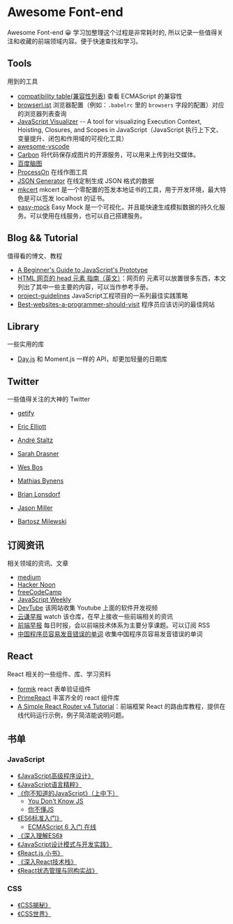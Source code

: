 # Awesome Font-end
Awesome Font-end 😀 
学习加整理这个过程是非常耗时的, 所以记录一些值得关注和收藏的前端领域内容。便于快速查找和学习。

## Tools

用到的工具

- [compatibility table(兼容性列表)](http://kangax.github.io/compat-table/es6/) 查看 ECMAScript 的兼容性
- [browserl.ist](https://browserl.ist/) 浏览器配置（例如：`.babelrc` 里的 `browsers` 字段的配置）对应的浏览器列表查询
- [JavaScript Visualizer](https://tylermcginnis.com/javascript-visualizer/) -- A tool for visualizing Execution Context, Hoisting, Closures, and Scopes in JavaScript（JavaScript 执行上下文、变量提升、闭包和作用域的可视化工具）
- [awesome-vscode](https://github.com/viatsko/awesome-vscode)
- [Carbon](https://carbon.now.sh/?bg=rgba(171%2C%20184%2C%20195%2C%201)&t=seti&wt=none&l=auto&ds=true&dsyoff=20px&dsblur=68px&wc=true&wa=true&pv=48px&ph=32px&ln=false&fm=Hack&fs=14px&lh=133%25&si=false&es=2x&wm=false&ts=false) 将代码保存成图片的开源服务，可以用来上传到社交媒体。
- [百度脑图](http://naotu.baidu.com/)
- [ProcessOn](https://www.processon.com/) 在线作图工具
- [JSON Generator](https://www.json-generator.com/) 在线定制生成 JSON 格式的数据
- [mkcert](https://github.com/FiloSottile/mkcert) mkcert 是一个零配置的签发本地证书的工具，用于开发环境，最大特色是可以签发 localhost 的证书。
- [easy-mock](https://github.com/easy-mock/easy-mock) Easy Mock 是一个可视化，并且能快速生成模拟数据的持久化服务。可以使用在线服务，也可以自己搭建服务。


## Blog && Tutorial

值得看的博文、教程

- [A Beginner's Guide to JavaScript's Prototype](https://tylermcginnis.com/beginners-guide-to-javascript-prototype/)
- [HTML 网页的 head 元素 指南（英文）](https://gethead.info/)：网页的 <head> 元素可以放置很多东西，本文列出了其中一些主要的内容，可以当作参考手册。
- [project-guidelines](https://github.com/elsewhencode/project-guidelines) JavaScript工程项目的一系列最佳实践策略
- [Best-websites-a-programmer-should-visit](https://github.com/sdmg15/Best-websites-a-programmer-should-visit) 程序员应该访问的最佳网站


## Library

一些实用的库

- [Day.js](https://github.com/iamkun/dayjs) 和 Moment.js 一样的 API，却更加轻量的日期库


## Twitter

一些值得关注的大神的 Twitter

- [getify](https://twitter.com/getify)

- [Eric Elliott](https://twitter.com/_ericelliott)

- [André Staltz](https://twitter.com/andrestaltz)

- [Sarah Drasner](https://twitter.com/sarah_edo)

- [Wes Bos](https://twitter.com/wesbos)

- [Mathias Bynens](https://twitter.com/mathias)

- [Brian Lonsdorf](https://twitter.com/drboolean)

- [Jason Miller](https://twitter.com/_developit)

- [Bartosz Milewski](https://twitter.com/BartoszMilewski)


## 订阅资讯

相关领域的资讯、文章

- [medium](https://medium.com/)
- [Hacker Noon](https://hackernoon.com/)
- [freeCodeCamp](https://medium.freecodecamp.org/)
- [JavaScript Weekly](https://javascriptweekly.com/)
- [DevTube](https://dev.tube/) 该网站收集 Youtube 上面的软件开发视频
- [云谦早报](https://github.com/sorrycc/zaobao) watch 该仓库，在早上接收一些前端相关的资讯
- [前端早报](https://github.com/wubaiqing/zaobao) 每日时报，会以前端技术体系为主要分享课题。可以订阅 RSS
- [中国程序员容易发音错误的单词](https://github.com/shimohq/chinese-programmer-wrong-pronunciation) 收集中国程序员容易发音错误的单词


## React

React 相关的一些组件、库、学习资料

- [formik](https://github.com/jaredpalmer/formik) react 表单验证组件
- [PrimeReact](https://github.com/primefaces/primereact) 丰富齐全的 react 组件库
- [A Simple React Router v4 Tutorial](https://medium.com/@pshrmn/a-simple-react-router-v4-tutorial-7f23ff27adf)：前端框架 React 的路由库教程，提供在线代码运行示例，例子简洁能说明问题。

## 书单
### JavaScript
- [《JavaScript高级程序设计》](https://book.douban.com/subject/10546125/)
- [《JavaScript语言精粹》](https://book.douban.com/subject/3590768/)
- [《你不知道的JavaScript》（上中下）](https://read.douban.com/ebook/12051836/)
    - [You Don't Know JS](https://github.com/getify/You-Dont-Know-JS) 
    - [你不懂JS](https://github.com/JoeHetfield/You-Dont-Know-JS)
- [《ES6标准入门》](https://read.douban.com/ebook/35652061/)
    - [ECMAScript 6 入门 在线](https://es6.ruanyifeng.com/) 
- [《深入理解ES6》](https://book.douban.com/subject/27072230/)
- [《JavaScript设计模式与开发实践》](https://book.douban.com/subject/26382780/)
- [《React.js 小书》](http://huziketang.mangojuice.top/books/react/)
- [《深入React技术栈》](https://book.douban.com/subject/26918038/)
- [《React状态管理与同构实战》](https://book.douban.com/subject/30290509/)


### CSS
- [《CSS揭秘》](https://book.douban.com/subject/26745943/)
- [《CSS世界》](https://book.douban.com/subject/27615777/)
